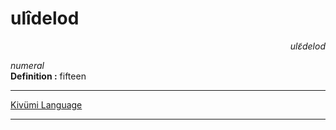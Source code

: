 
# ulîdelod

<div align="right"><i>ulɛ̃delod</i></div>

*numeral*  
**Definition :** fifteen  

---

[Kivümi Language](../README.md)

---
